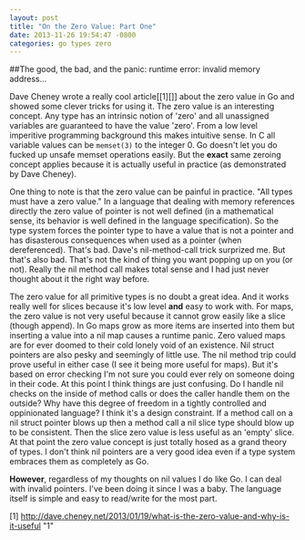 ```yaml
---
layout: post
title: "On the Zero Value: Part One"
date: 2013-11-26 19:54:47 -0800
categories: go types zero
---
```

##The good, the bad, and the panic: runtime error: invalid memory address...

Dave Cheney wrote a really cool article[[1][]] about the zero value in Go and
showed some clever tricks for using it. The zero value is an interesting
concept. Any type has an intrinsic notion of 'zero' and all unassigned
variables are guaranteed to have the value 'zero'. From a low level imperitive
programming background this makes intuitive sense. In C all variable values can
be `memset(3)` to the integer 0. Go doesn't let you do fucked up unsafe memset
operations easily. But the **exact** same zeroing concept applies because it is
actually useful in practice (as demonstrated by Dave Cheney).

One thing to note is that the zero value can be painful in practice. "All types
must have a zero value." In a language that dealing with memory references
directly the zero value of pointer is not well defined (in a mathematical
sense, its behavior is well defined in the language specification). So the type
system forces the pointer type to have a value that is not a pointer and has
disasterous consequences when used as a pointer (when dereferenced). That's
bad. Dave's nil-method-call trick surprized me. But that's also bad. That's not
the kind of thing you want popping up on you (or not). Really the nil method
call makes total sense and I had just never thought about it the right way
before.

The zero value for all primitive types is no doubt a great idea. And it works
really well for slices because it's low level **and** easy to work with. For
maps, the zero value is not very useful because it cannot grow easily like a
slice (though append). In Go maps grow as more items are inserted into them but
inserting a value into a nil map causes a runtime panic. Zero valued maps are
for ever doomed to their cold lonely void of an existence. Nil struct pointers
are also pesky and seemingly of little use. The nil method trip could prove
useful in either case (I see it being more useful for maps). But it's based on
error checking I'm not sure you could ever rely on someone doing in their code.
At this point I think things are just confusing. Do I handle nil checks on the
inside of method calls or does the caller handle them on the outside? Why have
this degree of freedom in a tightly controlled and oppinionated language? I
think it's a design constraint. If a method call on a nil struct pointer blows
up then a method call a nil slice type should blow up to be consistent. Then
the slice zero value is less useful as an 'empty' slice. At that point the zero
value concept is just totally hosed as a grand theory of types. I don't think
nil pointers are a very good idea even if a type system embraces them as
completely as Go.

**However**, regardless of my thoughts on nil values I do like Go. I can deal
with invalid pointers. I've been doing it since I was a baby. The language
itself is simple and easy to read/write for the most part.

[1] http://dave.cheney.net/2013/01/19/what-is-the-zero-value-and-why-is-it-useful "1"
